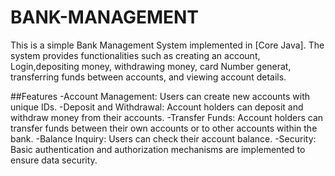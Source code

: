 # BANK-MANAGEMENT

This is a simple Bank Management System implemented in [Core Java]. The system provides functionalities such as creating an account, Login,depositing money, withdrawing money, card Number generat, transferring funds between accounts, and viewing account details.

##Features
-Account Management: Users can create new accounts with unique IDs.
-Deposit and Withdrawal: Account holders can deposit and withdraw money from their accounts.
-Transfer Funds: Account holders can transfer funds between their own accounts or to other accounts within the bank.
-Balance Inquiry: Users can check their account balance.
-Security: Basic authentication and authorization mechanisms are implemented to ensure data security.
